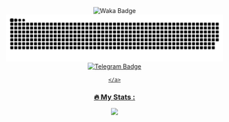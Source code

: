 <div align="center">
    <img src="https://wakatime.com/badge/user/018d2dae-9176-4b31-95a9-5a83823219b1.svg" alt="Waka Badge"/>
  <div align="center">
  <img  src="https://raw.githubusercontent.com/1999AZZAR/1999AZZAR/readme/resources/grid-snake.svg"
       alt="snake" />
    <div align="center" id="badges">
 <a href="https://t.me/faustyu">
      <img src="https://img.shields.io/badge/-faustyu-blue?style=for-the-badge&logo=telegram&logoColor=white" alt="Telegram Badge"/>

    </a>
</div>
    
### :fire: My Stats :
![](http://github-profile-summary-cards.vercel.app/api/cards/profile-details?username=faustyu1&theme=merko)

